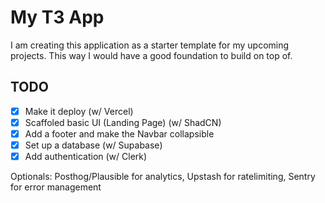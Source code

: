 # My T3 App

I am creating this application as a starter template for my upcoming projects. This way I would have a good foundation to build on top of.

## TODO

- [x] Make it deploy (w/ Vercel)
- [x] Scaffoled basic UI (Landing Page) (w/ ShadCN)
- [x] Add a footer and make the Navbar collapsible
- [x] Set up a database (w/ Supabase)
- [x] Add authentication (w/ Clerk)

Optionals: Posthog/Plausible for analytics, Upstash for ratelimiting, Sentry for error management
